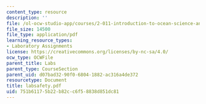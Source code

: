 ```yaml
---
content_type: resource
description: ''
file: /ol-ocw-studio-app/courses/2-011-introduction-to-ocean-science-and-engineering-spring-2006/751b61175b22b82cc6f58838d851dc81_labsafety.pdf
file_size: 14500
file_type: application/pdf
learning_resource_types:
- Laboratory Assignments
license: https://creativecommons.org/licenses/by-nc-sa/4.0/
ocw_type: OCWFile
parent_title: Labs
parent_type: CourseSection
parent_uid: d07bad32-90f0-6804-1882-ac316a4de372
resourcetype: Document
title: labsafety.pdf
uid: 751b6117-5b22-b82c-c6f5-8838d851dc81
---
```

